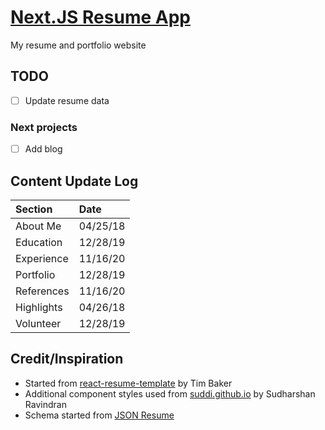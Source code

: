 # [Next.JS Resume App](https://donstolz.tech/)

My resume and portfolio website

## TODO

- [ ] Update resume data

### Next projects

- [ ] Add blog

## Content Update Log

| Section    | Date     |
| :--------- | :------- |
| About Me   | 04/25/18 |
| Education  | 12/28/19 |
| Experience | 11/16/20 |
| Portfolio  | 12/28/19 |
| References | 11/16/20 |
| Highlights | 04/26/18 |
| Volunteer  | 12/28/19 |

## Credit/Inspiration

- Started from [react-resume-template](https://github.com/tbakerx/react-resume-template) by Tim Baker
- Additional component styles used from [suddi.github.io](https://github.com/suddi/suddi.github.io) by Sudharshan Ravindran
- Schema started from [JSON Resume](https://jsonresume.org/schema/)
